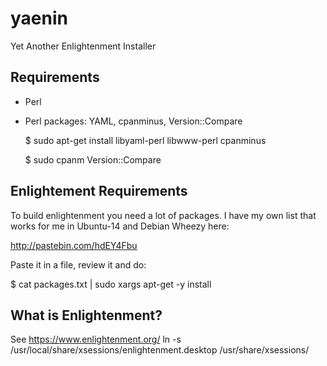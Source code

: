 yaenin
======

Yet Another Enlightenment Installer 

Requirements
------------

- Perl
- Perl packages: YAML, cpanminus, Version::Compare

  $ sudo apt-get install libyaml-perl libwww-perl cpanminus
  
  $ sudo cpanm Version::Compare

Enlightement Requirements
-------------------------

To build enlightenment you need a lot of packages. I have my own list that
works for me in Ubuntu-14 and Debian Wheezy here:

http://pastebin.com/hdEY4Fbu

Paste it in a file, review it and do:

  $ cat packages.txt | sudo xargs apt-get -y install

What is Enlightenment?
----------------------

See https://www.enlightenment.org/
ln -s /usr/local/share/xsessions/enlightenment.desktop /usr/share/xsessions/
